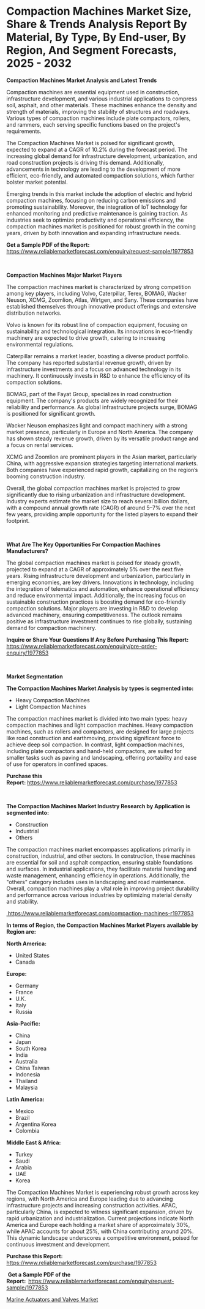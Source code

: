 <p><h1>Compaction Machines Market Size, Share & Trends Analysis Report By Material, By Type, By End-user, By Region, And Segment Forecasts, 2025 - 2032</h1></p><p><strong>Compaction Machines Market Analysis and Latest Trends</strong></p>
<p><p>Compaction machines are essential equipment used in construction, infrastructure development, and various industrial applications to compress soil, asphalt, and other materials. These machines enhance the density and strength of materials, improving the stability of structures and roadways. Various types of compaction machines include plate compactors, rollers, and rammers, each serving specific functions based on the project's requirements.</p><p>The Compaction Machines Market is poised for significant growth, expected to expand at a CAGR of 10.2% during the forecast period. The increasing global demand for infrastructure development, urbanization, and road construction projects is driving this demand. Additionally, advancements in technology are leading to the development of more efficient, eco-friendly, and automated compaction solutions, which further bolster market potential.</p><p>Emerging trends in this market include the adoption of electric and hybrid compaction machines, focusing on reducing carbon emissions and promoting sustainability. Moreover, the integration of IoT technology for enhanced monitoring and predictive maintenance is gaining traction. As industries seek to optimize productivity and operational efficiency, the compaction machines market is positioned for robust growth in the coming years, driven by both innovation and expanding infrastructure needs.</p></p>
<p><strong>Get a Sample PDF of the Report:&nbsp;</strong> <a href="https://www.reliablemarketforecast.com/enquiry/request-sample/1977853?utm_campaign=2533&utm_medium=2&utm_source=Github&utm_content=ia&utm_term=10042025&utm_id=compaction-machines">https://www.reliablemarketforecast.com/enquiry/request-sample/1977853</a></p>
<p>&nbsp;</p>
<p><strong>Compaction Machines Major Market Players</strong></p>
<p><p>The compaction machines market is characterized by strong competition among key players, including Volvo, Caterpillar, Terex, BOMAG, Wacker Neuson, XCMG, Zoomlion, Atlas, Wirtgen, and Sany. These companies have established themselves through innovative product offerings and extensive distribution networks.</p><p>Volvo is known for its robust line of compaction equipment, focusing on sustainability and technological integration. Its innovations in eco-friendly machinery are expected to drive growth, catering to increasing environmental regulations.</p><p>Caterpillar remains a market leader, boasting a diverse product portfolio. The company has reported substantial revenue growth, driven by infrastructure investments and a focus on advanced technology in its machinery. It continuously invests in R&D to enhance the efficiency of its compaction solutions.</p><p>BOMAG, part of the Fayat Group, specializes in road construction equipment. The company's products are widely recognized for their reliability and performance. As global infrastructure projects surge, BOMAG is positioned for significant growth.</p><p>Wacker Neuson emphasizes light and compact machinery with a strong market presence, particularly in Europe and North America. The company has shown steady revenue growth, driven by its versatile product range and a focus on rental services.</p><p>XCMG and Zoomlion are prominent players in the Asian market, particularly China, with aggressive expansion strategies targeting international markets. Both companies have experienced rapid growth, capitalizing on the region’s booming construction industry.</p><p>Overall, the global compaction machines market is projected to grow significantly due to rising urbanization and infrastructure development. Industry experts estimate the market size to reach several billion dollars, with a compound annual growth rate (CAGR) of around 5–7% over the next few years, providing ample opportunity for the listed players to expand their footprint.</p></p>
<p>&nbsp;</p>
<p><strong>What Are The Key Opportunities For Compaction Machines Manufacturers?</strong></p>
<p><p>The global compaction machines market is poised for steady growth, projected to expand at a CAGR of approximately 5% over the next five years. Rising infrastructure development and urbanization, particularly in emerging economies, are key drivers. Innovations in technology, including the integration of telematics and automation, enhance operational efficiency and reduce environmental impact. Additionally, the increasing focus on sustainable construction practices is boosting demand for eco-friendly compaction solutions. Major players are investing in R&D to develop advanced machinery, ensuring competitiveness. The outlook remains positive as infrastructure investment continues to rise globally, sustaining demand for compaction machinery.</p></p>
<p><strong>Inquire or Share Your Questions If Any Before Purchasing This Report:</strong> <a href="https://www.reliablemarketforecast.com/enquiry/pre-order-enquiry/1977853?utm_campaign=2533&utm_medium=2&utm_source=Github&utm_content=ia&utm_term=10042025&utm_id=compaction-machines">https://www.reliablemarketforecast.com/enquiry/pre-order-enquiry/1977853</a></p>
<p>&nbsp;</p>
<p><strong>Market Segmentation</strong></p>
<p><strong>The Compaction Machines Market Analysis by types is segmented into:</strong></p>
<p><ul><li>Heavy Compaction Machines</li><li>Light Compaction Machines</li></ul></p>
<p><p>The compaction machines market is divided into two main types: heavy compaction machines and light compaction machines. Heavy compaction machines, such as rollers and compactors, are designed for large projects like road construction and earthmoving, providing significant force to achieve deep soil compaction. In contrast, light compaction machines, including plate compactors and hand-held compactors, are suited for smaller tasks such as paving and landscaping, offering portability and ease of use for operators in confined spaces.</p></p>
<p><strong>Purchase this Report:&nbsp;</strong><a href="https://www.reliablemarketforecast.com/purchase/1977853?utm_campaign=2533&utm_medium=2&utm_source=Github&utm_content=ia&utm_term=10042025&utm_id=compaction-machines">https://www.reliablemarketforecast.com/purchase/1977853</a></p>
<p>&nbsp;</p>
<p><strong>The Compaction Machines Market Industry Research by Application is segmented into:</strong></p>
<p><ul><li>Construction</li><li>Industrial</li><li>Others</li></ul></p>
<p><p>The compaction machines market encompasses applications primarily in construction, industrial, and other sectors. In construction, these machines are essential for soil and asphalt compaction, ensuring stable foundations and surfaces. In industrial applications, they facilitate material handling and waste management, enhancing efficiency in operations. Additionally, the "others" category includes uses in landscaping and road maintenance. Overall, compaction machines play a vital role in improving project durability and performance across various industries by optimizing material density and stability.</p></p>
<p><a href="https://www.reliablemarketforecast.com/compaction-machines-r1977853?utm_campaign=2533&utm_medium=2&utm_source=Github&utm_content=ia&utm_term=10042025&utm_id=compaction-machines">&nbsp;https://www.reliablemarketforecast.com/compaction-machines-r1977853</a></p>
<p><strong>In terms of Region, the Compaction Machines Market Players available by Region are:</strong></p>
<p>
    <p> <strong> North America: </strong>
        <ul>
            <li>United States</li>
            <li>Canada</li>
        </ul>
        </p> 
    <p> <strong> Europe: </strong>
        <ul>
            <li>Germany</li>
            <li>France</li>
            <li>U.K.</li>
            <li>Italy</li>
            <li>Russia</li>
        </ul>
        </p> 
    <p> <strong> Asia-Pacific: </strong>
        <ul>
            <li>China</li>
            <li>Japan</li>
            <li>South Korea</li>
            <li>India</li>
            <li>Australia</li>
            <li>China Taiwan</li>
            <li>Indonesia</li>
            <li>Thailand</li>
            <li>Malaysia</li>
        </ul>
        </p> 
    <p> <strong> Latin America: </strong>
        <ul>
            <li>Mexico</li>
            <li>Brazil</li>
            <li>Argentina Korea</li>
            <li>Colombia</li>
        </ul>
        </p> 
    <p> <strong> Middle East & Africa: </strong>
        <ul>
            <li>Turkey</li>
            <li>Saudi</li>
            <li>Arabia</li>
            <li>UAE</li>
            <li>Korea</li>
        </ul>
    </p>
    </p>
<p><p>The Compaction Machines Market is experiencing robust growth across key regions, with North America and Europe leading due to advancing infrastructure projects and increasing construction activities. APAC, particularly China, is expected to witness significant expansion, driven by rapid urbanization and industrialization. Current projections indicate North America and Europe each holding a market share of approximately 30%, while APAC accounts for about 25%, with China contributing around 20%. This dynamic landscape underscores a competitive environment, poised for continuous investment and development.</p></p>
<p><strong>Purchase this Report: </strong><a href="https://www.reliablemarketforecast.com/purchase/1977853?utm_campaign=2533&utm_medium=2&utm_source=Github&utm_content=ia&utm_term=10042025&utm_id=compaction-machines">https://www.reliablemarketforecast.com/purchase/1977853</a></p>
<p>&nbsp;<strong>Get a Sample PDF of the Report:&nbsp;&nbsp;</strong><a href="https://www.reliablemarketforecast.com/enquiry/request-sample/1977853?utm_campaign=2533&utm_medium=2&utm_source=Github&utm_content=ia&utm_term=10042025&utm_id=compaction-machines">https://www.reliablemarketforecast.com/enquiry/request-sample/1977853</a></p>
<p><strong></strong></p>
<p><p><a href="https://github.com/AshikRahman991/Market-Research-Report-List-2/blob/main/marine-actuators-and-valves-market.md?utm_campaign=2533&utm_medium=2&utm_source=Github&utm_content=ia&utm_term=10042025&utm_id=compaction-machines">Marine Actuators and Valves Market</a></p></p>